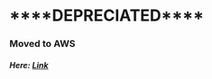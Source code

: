 <h1>****DEPRECIATED****</h1>
<h3>Moved to AWS</h3>
<h5>Here: <a href="http://ethansportfolio.s3-website.us-east-2.amazonaws.com/htdocs/" target="new" >Link</a></h5>
